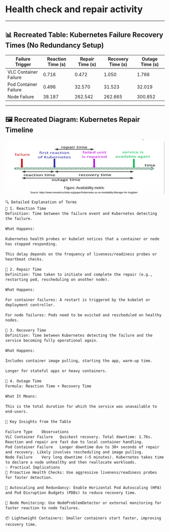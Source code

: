 # Health check and repair activity
---

## 📊 Recreated Table: **Kubernetes Failure Recovery Times (No Redundancy Setup)**

| **Failure Trigger**       | **Reaction Time (s)** | **Repair Time (s)** | **Recovery Time (s)** | **Outage Time (s)** |
|--------------------------|------------------------|----------------------|------------------------|----------------------|
| VLC Container Failure     | 0.716                  | 0.472                | 1.050                  | 1.766                |
| Pod Container Failure     | 0.496                  | 32.570               | 31.523                 | 32.019               |
| Node Failure              | 38.187                 | 262.542              | 262.665                | 300.852              |

---

## 🖼 Recreated Diagram: **Kubernetes Repair Timeline**

![Backery Model](images/image.png)

```
🔍 Detailed Explanation of Terms
📌 1. Reaction Time
Definition: Time between the failure event and Kubernetes detecting the failure.

What Happens:

Kubernetes health probes or kubelet notices that a container or node has stopped responding.

This delay depends on the frequency of liveness/readiness probes or heartbeat checks.

📌 2. Repair Time
Definition: Time taken to initiate and complete the repair (e.g., restarting pod, rescheduling on another node).

What Happens:

For container failures: A restart is triggered by the kubelet or deployment controller.

For node failures: Pods need to be evicted and rescheduled on healthy nodes.

📌 3. Recovery Time
Definition: Time between Kubernetes detecting the failure and the service becoming fully operational again.

What Happens:

Includes container image pulling, starting the app, warm-up time.

Longer for stateful apps or heavy containers.

📌 4. Outage Time
Formula: Reaction Time + Recovery Time

What It Means:

This is the total duration for which the service was unavailable to end-users.

🧪 Key Insights from the Table

Failure Type	Observations
VLC Container Failure	Quickest recovery. Total downtime: 1.76s. Reaction and repair are fast due to local container handling.
Pod Container Failure	Longer downtime due to 30+ seconds of repair and recovery. Likely involves rescheduling and image pulling.
Node Failure	Very long downtime (~5 minutes). Kubernetes takes time to declare a node unhealthy and then reallocate workloads.
💡 Practical Implications
🔧 Proactive Health Checks: Use aggressive liveness/readiness probes for faster detection.

🏃 Autoscaling and Redundancy: Enable Horizontal Pod Autoscaling (HPA) and Pod Disruption Budgets (PDBs) to reduce recovery time.

🚀 Node Monitoring: Use NodeProblemDetector or external monitoring for faster reaction to node failures.

📦 Lightweight Containers: Smaller containers start faster, improving recovery time.

